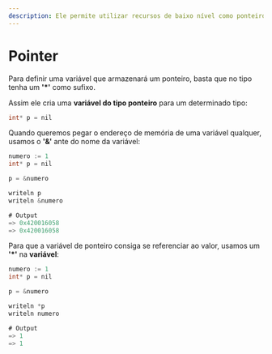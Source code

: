 ```yaml
---
description: Ele permite utilizar recursos de baixo nível como ponteiros que nem no C e Go.
---
```


# Pointer

Para definir uma variável que armazenará um ponteiro, basta que no tipo tenha um **'\*'** como sufixo.

Assim ele cria uma **variável do tipo ponteiro** para um determinado tipo:

```csharp
int* p = nil
```

Quando queremos pegar o endereço de memória de uma variável qualquer, usamos o **'&'** ante do nome da variável:

```csharp
numero := 1
int* p = nil

p = &numero

writeln p
writeln &numero

# Output
=> 0x420016058
=> 0x420016058
```

Para que a variável de ponteiro consiga se referenciar ao valor, usamos um **'\*'** na **variável**:

```csharp
numero := 1
int* p = nil

p = &numero

writeln *p
writeln numero

# Output
=> 1
=> 1
```
